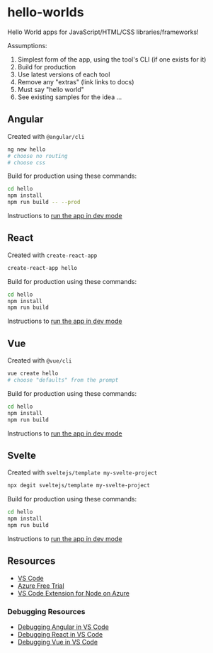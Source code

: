 # hello-worlds

Hello World apps for JavaScript/HTML/CSS libraries/frameworks!

Assumptions:

1. Simplest form of the app, using the tool's CLI (if one exists for it)
1. Build for production
1. Use latest versions of each tool
1. Remove any "extras" (link links to docs)
1. Must say "hello world"
1. See existing samples for the idea ...

## Angular

Created with `@angular/cli`

```bash
ng new hello
# choose no routing
# choose css
```

Build for production using these commands:

```bash
cd hello
npm install
npm run build -- --prod
```

Instructions to [run the app in dev mode](https://github.com/johnpapa/hello-worlds/tree/master/angular/hello)

## React

Created with `create-react-app`

```bash
create-react-app hello
```

Build for production using these commands:

```bash
cd hello
npm install
npm run build
```

Instructions to [run the app in dev mode](https://github.com/johnpapa/hello-worlds/tree/master/react/hello)

## Vue

Created with `@vue/cli`

```bash
vue create hello
# choose "defaults" from the prompt
```

Build for production using these commands:

```bash
cd hello
npm install
npm run build
```

Instructions to [run the app in dev mode](https://github.com/johnpapa/hello-worlds/tree/master/vue/hello)

## Svelte

Created with `sveltejs/template my-svelte-project`

```bash
npx degit sveltejs/template my-svelte-project
```

Build for production using these commands:

```bash
cd hello
npm install
npm run build
```

Instructions to [run the app in dev mode](https://github.com/johnpapa/hello-worlds/tree/master/svelte/hello)

## Resources

- [VS Code](https://code.visualstudio.com?wt.mc_id=helloworlds-github-jopapa)
- [Azure Free Trial](https://azure.microsoft.com/en-us/free/?wt.mc_id=helloworlds-github-jopapa)
- [VS Code Extension for Node on Azure](https://marketplace.visualstudio.com/items?itemName=ms-vscode.vscode-node-azure-pack&WT.mc_id=helloworlds-github-jopapa)

### Debugging Resources

- [Debugging Angular in VS Code](https://code.visualstudio.com/docs/nodejs/angular-tutorial?wt.mc_id=helloworlds-github-jopapa)
- [Debugging React in VS Code](https://code.visualstudio.com/docs/nodejs/reactjs-tutorial?wt.mc_id=helloworlds-github-jopapa)
- [Debugging Vue in VS Code](https://code.visualstudio.com/docs/nodejs/vuejs-tutorial?wt.mc_id=helloworlds-github-jopapa)
